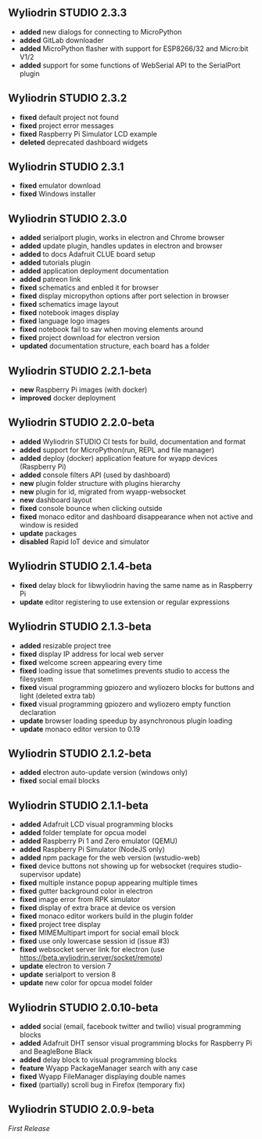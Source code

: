 ## Wyliodrin STUDIO 2.3.3
 * **added** new dialogs for connecting to MicroPython
 * **added** GitLab downloader
 * **added** MicroPython flasher with support for ESP8266/32 and Micro:bit V1/2
 * **added** support for some functions of WebSerial API to the SerialPort plugin

## Wyliodrin STUDIO 2.3.2
  * **fixed** default project not found
  * **fixed** project error messages
  * **fixed** Raspberry Pi Simulator LCD example
  * **deleted** deprecated dashboard widgets

## Wyliodrin STUDIO 2.3.1
  * **fixed** emulator download
  * **fixed** Windows installer

## Wyliodrin STUDIO 2.3.0
  * **added** serialport plugin, works in electron and Chrome browser
  * **added** update plugin, handles updates in electron and browser
  * **added** to docs Adafruit CLUE board setup
  * **added** tutorials plugin
  * **added** application deployment documentation
  * **added** patreon link
  * **fixed** schematics and enbled it for browser
  * **fixed** display micropython options after port selection in browser
  * **fixed** schematics image layout
  * **fixed** notebook images display
  * **fixed** language logo images
  * **fixed** notebook fail to sav when moving elements around
  * **fixed** project download for electron version
  * **updated** documentation structure, each board has a folder
## Wyliodrin STUDIO 2.2.1-beta
  * **new** Raspberry Pi images (with docker)
  * **improved** docker deployment 

## Wyliodrin STUDIO 2.2.0-beta
  * **added** Wyliodrin STUDIO CI tests for build, documentation and format
  * **added** support for MicroPython(run, REPL and file manager)
  * **added** deploy (docker) application feature for wyapp devices (Raspberry Pi)
  * **added** console filters API (used by dashboard)
  * **new** plugin folder structure with plugins hierarchy
  * **new** plugin for id, migrated from wyapp-websocket
  * **new** dashboard layout
  * **fixed** console bounce when clicking outside
  * **fixed** monaco editor and dashboard disappearance when not active and window is resided 
  * **update** packages
  * **disabled** Rapid IoT device and simulator 

## Wyliodrin STUDIO 2.1.4-beta
  * **fixed** delay block for libwyliodrin having the same name as in Raspberry Pi
  * **update** editor registering to use extension or regular expressions

## Wyliodrin STUDIO 2.1.3-beta
  * **added** resizable project tree
  * **fixed** display IP address for local web server
  * **fixed** welcome screen appearing every time
  * **fixed** loading issue that sometimes prevents studio to access the filesystem
  * **fixed** visual programming gpiozero and wyliozero blocks for buttons and light (deleted extra tab)
  * **fixed** visual programming gpiozero and wyliozero empty function declaration
  * **update** browser loading speedup by asynchronous plugin loading
  * **update** monaco editor version to 0.19

## Wyliodrin STUDIO 2.1.2-beta
  * **added** electron auto-update version (windows only)
  * **fixed** social email blocks
  
## Wyliodrin STUDIO 2.1.1-beta
  * **added** Adafruit LCD visual programming blocks
  * **added** folder template for opcua model
  * **added** Raspberry Pi 1 and Zero emulator (QEMU)
  * **added** Raspberry Pi Simulator (NodeJS only)
  * **added** npm package for the web version (wstudio-web)
  * **fixed** device buttons not showing up for websocket (requires studio-supervisor update)
  * **fixed** multiple instance popup appearing multiple times
  * **fixed** gutter background color in electron
  * **fixed** image error from RPK simulator
  * **fixed** display of extra brace at device os version
  * **fixed** monaco editor workers build in the plugin folder
  * **fixed** project tree display
  * **fixed** MIMEMultipart import for social email block
  * **fixed** use only lowercase session id (issue #3)
  * **fixed** websocket server link for electron (use https://beta.wyliodrin.server/socket/remote)
  * **update** electron to version 7
  * **update** serialport to version 8
  * **update** new color for opcua model folder

## Wyliodrin STUDIO 2.0.10-beta

  * **added** social (email, facebook twitter and twilio) visual programming blocks
  * **added** Adafruit DHT sensor visual programming blocks for Raspberry Pi and BeagleBone Black
  * **added** delay block to visual programming blocks
  * **feature** Wyapp PackageManager search with any case
  * **fixed** Wyapp FileManager displaying double names
  * **fixed** (partially) scroll bug in Firefox (temporary fix)

## Wyliodrin STUDIO 2.0.9-beta

*First Release*
